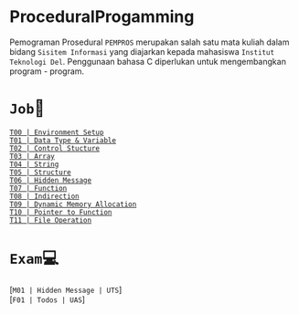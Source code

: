 # ProceduralProgamming
Pemograman Prosedural `PEMPROS` merupakan salah satu mata kuliah dalam bidang `Sisitem Informasi` yang diajarkan kepada mahasiswa `Institut Teknologi Del`. Penggunaan bahasa C diperlukan untuk mengembangkan program - program.

# `Job`📂
[`T00 | Environment Setup`](https://github.com/herisitompul/ProceduralProgamming/tree/main/2223-ge-t00-environment-setup-mickaelsitompul-master)
<br />
[`T01 | Data Type & Variable`](https://github.com/herisitompul/ProceduralProgamming/tree/main/2223-ge-t01-datatype-variable-mickaelsitompul)
<br />
[`T02 | Control Stucture`](https://github.com/herisitompul/ProceduralProgamming/tree/main/2223-ge-t02-control-structure-mickaelsitompu)
<br />
[`T03 | Array`](https://github.com/herisitompul/ProceduralProgamming/tree/main/2223-ge-t03-array-mickaelsitompul)
<br />
[`T04 | String`](https://github.com/herisitompul/ProceduralProgamming/tree/main/2223-ge-t04-string-mickaelsitompul)
<br />
[`T05 | Structure`](https://github.com/herisitompul/ProceduralProgamming/tree/main/2223-ge-t05-structure-mickaelsitompul)
<br />
[`T06 | Hidden Message`](https://github.com/herisitompul/ProceduralProgamming/tree/main/2223-ge-t06-hidden-message-mickaelsitompul)
<br />
[`T07 | Function`](https://github.com/herisitompul/ProceduralProgamming/tree/main/2223-ge-t07-function-mickaelsitompul)
<br />
[`T08 | Indirection`](https://github.com/herisitompul/ProceduralProgamming/tree/main/2223-ge-t08-indirection-mickaelsitompul)
<br />
[`T09 | Dynamic Memory Allocation`](https://github.com/herisitompul/ProceduralProgamming/tree/main/2223-ge-t09-dynamic-memory-allocation-mickaelsitompul)
<br />
[`T10 | Pointer to Function`](https://github.com/herisitompul/ProceduralProgamming/tree/main/2223-ge-t10-pointer-to-function-mickaelsitompul)
<br />
[`T11 | File Operation`](https://github.com/herisitompul/ProceduralProgamming/tree/main/2223-ge-t11-file-operation-mickaelsitompul)

# `Exam`💻
[`M01 | Hidden Message | UTS`]
<br />
[`F01 | Todos | UAS`]
